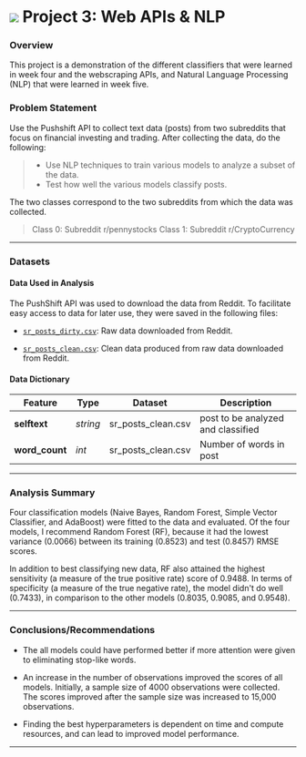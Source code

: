 # ![](https://ga-dash.s3.amazonaws.com/production/assets/logo-9f88ae6c9c3871690e33280fcf557f33.png) Project 3: Web APIs & NLP

### Overview

This project is a demonstration of the different classifiers that were learned in week four and the webscraping APIs, and Natural Language Processing (NLP) that were learned in week five.


### Problem Statement

Use the Pushshift API to collect text data (posts) from two subreddits that focus on financial investing and trading.  After collecting the data, do the following:

> - Use NLP techniques to train various models to analyze a subset of the data.
> - Test how well the various models classify posts.  

The two classes correspond to the two subreddits from which the data was collected. 

>  Class 0: Subreddit r/pennystocks
>  Class 1: Subreddit r/CryptoCurrency

---

### Datasets

#### Data Used in Analysis

The PushShift API was used to download the data from Reddit.  To facilitate easy access to data for later use, they were saved in the following files:

* [`sr_posts_dirty.csv`](./data/sr_posts_dirty.csv): Raw data downloaded from Reddit.

* [`sr_posts_clean.csv`](./data/sr_posts_clean.csv): Clean data produced from raw data downloaded from Reddit.  

#### Data Dictionary
|Feature|Type|Dataset|Description|
|---|---|---|---|
|**selftext**|*string*|sr_posts_clean.csv|post to be analyzed and classified| 
|**word_count**|*int*|sr_posts_clean.csv|Number of words in post|


---

### Analysis Summary

Four classification models (Naive Bayes, Random Forest, Simple Vector Classifier, and AdaBoost) were fitted to the data and evaluated.  Of the four models, I recommend Random Forest (RF), because it had the lowest variance (0.0066) between its training (0.8523) and test (0.8457) RMSE scores.

In addition to best classifying new data, RF also attained the highest sensitivity (a measure of the true positive rate) score of 0.9488.  In terms of specificity (a measure of the true negative rate), the model didn't do well (0.7433), in comparison to the other models (0.8035, 0.9085, and 0.9548).

---

### Conclusions/Recommendations 

- The all models could have performed better if more attention were given to eliminating stop-like words.

- An increase in the number of observations improved the scores of all models.  Initially, a sample size of 4000 observations were collected.  The scores improved after the sample size was increased to 15,000 observations.

- Finding the best hyperparameters is dependent on time and compute resources, and can lead to improved model performance.

---
